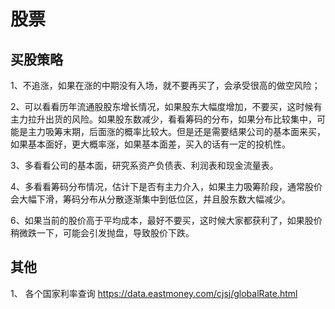 # 股票

## 买股策略

1、不追涨，如果在涨的中期没有入场，就不要再买了，会承受很高的做空风险；

2、可以看看历年流通股股东增长情况，如果股东大幅度增加，不要买，这时候有主力拉升出货的风险。如果股东数减少，看看筹码的分布，如果分布比较集中，可能是主力吸筹末期，后面涨的概率比较大。但是还是需要结果公司的基本面来买，如果基本面好，更大概率涨，如果基本面差，买入的话有一定的投机性。

3、多看看公司的基本面，研究系资产负债表、利润表和现金流量表。

4、多看看筹码分布情况，估计下是否有主力介入，如果主力吸筹阶段，通常股价会大幅下滑，筹码分布从分散逐渐集中到低位区，并且股东数大幅减少。

6、如果当前的股价高于平均成本，最好不要买，这时候大家都获利了，如果股价稍微跌一下，可能会引发抛盘，导致股价下跌。


## 其他

1、 各个国家利率查询
https://data.eastmoney.com/cjsj/globalRate.html